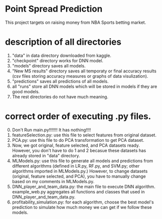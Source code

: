 # Point Spread Prediction
This project targets on raising money from NBA Sports betting market.

# description of all directories
1. "data" in data directory downloaded from kaggle.
2. "checkpoint" directory works for DNN model.
3. "models" directory saves all models.
4. "New MS results" directory saves all temporaty or final accuracy results (csv files storing accuracy measures or graphs of data visulization).
5. "predictions" saves all predictions of all models.
6. all "runs" store all DNN models which will be stored in models if they are good models.
7. The rest directories do not have much meaning. 

# correct order of executing .py files.
0. Don't Run main.py!!!!!!! It has nothing!!!!
1. featureSelection.py: use this file to select features from original dataset.
2. PCA.py: use this file to do PCA transformation to get PCA dataset.
3. Now, we got original, feature selected, and PCA datasets ready. However, you don't have to do 1 and 2 becasue these datasets has already stored in "data" directory.
4. MLModels.py: use this file to generate all models and predictions from different algorithms (defined in LR.py, RF.py, and SVM.py; other algorithms imported in MLModels.py.) 
However, to change datasets (original, feature selected, and PCA), you have to manually change based on my comments in MLModels.py.
5. DNN_player_and_team_data.py:  the main file to execute DNN algorithm. example_web.py aggregates all functions and classes that used in DNN_player_and_team_data.py.
6. profitability_simulation.py: for each algorithm, choose the best model's prediction to simulate how much money we can get if we follow these models.
